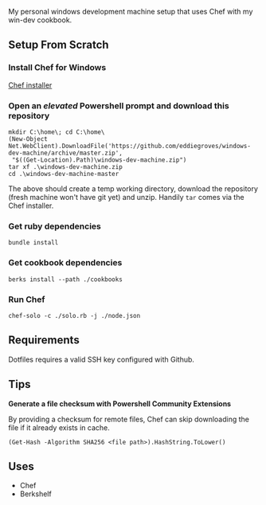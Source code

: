 My personal windows development machine setup that uses Chef with my win-dev cookbook.

## Setup From Scratch

### Install Chef for Windows

[Chef installer](http://opscode.com/chef/install.msi)

### Open an *elevated* Powershell prompt and download this repository
    
    mkdir C:\home\; cd C:\home\
    (New-Object Net.WebClient).DownloadFile('https://github.com/eddiegroves/windows-dev-machine/archive/master.zip',
     "$((Get-Location).Path)\windows-dev-machine.zip")
    tar xf .\windows-dev-machine.zip
    cd .\windows-dev-machine-master

The above should create a temp working directory, download the repository (fresh 
machine won't have git yet) and unzip. Handily `tar` comes via the Chef installer. 

### Get ruby dependencies

    bundle install

### Get cookbook dependencies

    berks install --path ./cookbooks

### Run Chef

    chef-solo -c ./solo.rb -j ./node.json

## Requirements

Dotfiles requires a valid SSH key configured with Github.

## Tips

**Generate a file checksum with Powershell Community Extensions**

By providing a checksum for remote files, Chef can skip downloading the file if
it already exists in cache.

    (Get-Hash -Algorithm SHA256 <file path>).HashString.ToLower()

## Uses

* Chef
* Berkshelf
